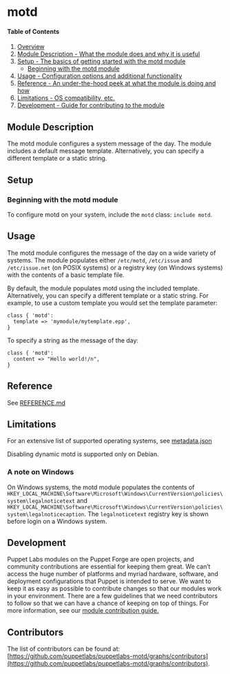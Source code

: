 # motd

#### Table of Contents

1. [Overview](#overview)
2. [Module Description - What the module does and why it is useful](#module-description)
3. [Setup - The basics of getting started with the motd module](#setup)
    * [Beginning with the motd module](#beginning-with-the-motd-module)
4. [Usage - Configuration options and additional functionality](#usage)
5. [Reference - An under-the-hood peek at what the module is doing and how](#reference)
6. [Limitations - OS compatibility, etc.](#limitations)
7. [Development - Guide for contributing to the module](#development)

## Module Description

The motd module configures a system message of the day. The module includes a default message template. Alternatively, you can specify a different template or a static string.

## Setup

### Beginning with the motd module

To configure motd on your system, include the `motd` class: `include motd`.

## Usage

The motd module configures the message of the day on a wide variety of systems. The module populates either `/etc/motd`, `/etc/issue` and `/etc/issue.net` (on POSIX systems) or a registry key (on Windows systems) with the contents of a basic template file.

By default, the module populates motd using the included template. Alternatively, you can specify a different template or a static string. For example, to use a custom template you would set the template parameter:

```puppet
class { 'motd':
  template => 'mymodule/mytemplate.epp',
}
```

To specify a string as the message of the day:

```puppet
class { 'motd':
  content => "Hello world!/n",
}
```

## Reference

See [REFERENCE.md](https://github.com/puppetlabs/puppetlabs-motd/blob/master/REFERENCE.md)

## Limitations

For an extensive list of supported operating systems, see [metadata.json](https://github.com/puppetlabs/puppetlabs-motd/blob/master/metadata.json)

Disabling dynamic motd is supported only on Debian.

### A note on Windows

On Windows systems, the motd module populates the contents of `HKEY_LOCAL_MACHINE\Software\Microsoft\Windows\CurrentVersion\policies\system\legalnoticetext` and `HKEY_LOCAL_MACHINE\Software\Microsoft\Windows\CurrentVersion\policies\system\legalnoticecaption`. The `legalnoticetext` registry key is shown before login on a Windows system.

## Development

Puppet Labs modules on the Puppet Forge are open projects, and community contributions are essential for keeping them great. We can’t access the huge number of platforms and myriad hardware, software, and deployment configurations that Puppet is intended to serve. We want to keep it as easy as possible to contribute changes so that our modules work in your environment. There are a few guidelines that we need contributors to follow so that we can have a chance of keeping on top of things. For more information, see our [module contribution guide.](https://docs.puppetlabs.com/forge/contributing.html)

## Contributors

The list of contributors can be found at: [https://github.com/puppetlabs/puppetlabs-motd/graphs/contributors](https://github.com/puppetlabs/puppetlabs-motd/graphs/contributors).
